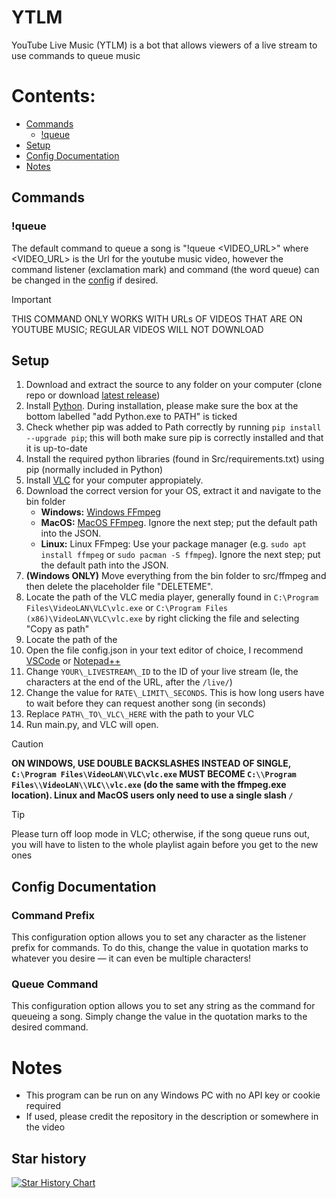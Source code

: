 # YTLM
YouTube Live Music (YTLM) is a bot that allows viewers of a live stream to use commands to queue music

# Contents:

- [Commands](#commands)  
  - [!queue](#queue)  
- [Setup](#setup)
- [Config Documentation](#config-documentation)
- [Notes](#notes)  
 
## Commands

### !queue

The default command to queue a song is "!queue \<VIDEO\_URL>" where \<VIDEO\_URL> is the Url for the youtube music video, however the command listener (exclamation mark) and command (the word queue) can be changed in the [config](#config-documentation) if desired.

> [!IMPORTANT]
>THIS COMMAND ONLY WORKS WITH URLs OF VIDEOS THAT ARE ON YOUTUBE MUSIC; REGULAR VIDEOS WILL NOT DOWNLOAD

## Setup

1. Download and extract the source to any folder on your computer (clone repo or download [latest release](https://github.com/NIDNHU/YTLM/releases/tag/release))
2. Install [Python](https://www.python.org/downloads/). During installation, please make sure the box at the bottom labelled "add Python.exe to PATH" is ticked
3. Check whether pip was added to Path correctly by running `pip install --upgrade pip`; this will both make sure pip is correctly installed and that it is up-to-date
4. Install the required python libraries (found in Src/requirements.txt) using pip (normally included in Python)
5. Install [VLC](https://www.videolan.org/vlc/) for your computer appropiately.
6. Download the correct version for your OS, extract it and navigate to the bin folder
      - __Windows:__ [Windows FFmpeg](https://github.com/BtbN/FFmpeg-Builds/releases/download/latest/ffmpeg-master-latest-win64-gpl.zip)
      - __MacOS:__ [MacOS FFmpeg](https://evermeet.cx/ffmpeg/ffmpeg-7.1.1.zip"). Ignore the next step; put the default path into the JSON.
      - __Linux:__ Linux FFmpeg: Use your package manager (e.g. `sudo apt install ffmpeg` or `sudo pacman -S ffmpeg`). Ignore the next step; put the default path into the JSON.
8. __(Windows ONLY)__ Move everything from the bin folder to src/ffmpeg and then delete the placeholder file "DELETEME".
9. Locate the path of the VLC media player, generally found in `C:\Program Files\VideoLAN\VLC\vlc.exe` or `C:\Program Files (x86)\VideoLAN\VLC\vlc.exe` by right clicking the file and selecting "Copy as path"
10. Locate the path of the 
11. Open the file config.json in your text editor of choice, I recommend [VSCode](https://code.visualstudio.com/download) or [Notepad++](https://notepad-plus-plus.org/downloads/v8.6.7/)
12. Change `YOUR\_LIVESTREAM\_ID` to the ID of your live stream (Ie, the characters at the end of the URL, after the `/live/`)
13. Change the value for `RATE\_LIMIT\_SECONDS`. This is how long users have to wait before they can request another song (in seconds)
14. Replace `PATH\_TO\_VLC\_HERE` with the path to your VLC&#x20;
15. Run main.py, and VLC will open.

> [!CAUTION]
>__ON WINDOWS, USE DOUBLE BACKSLASHES INSTEAD OF SINGLE, `C:\Program Files\VideoLAN\VLC\vlc.exe` MUST BECOME `C:\\Program Files\\VideoLAN\\VLC\\vlc.exe` (do the same with the ffmpeg.exe location). Linux and MacOS users only need to use a single slash `/`__

> [!TIP]
>Please turn off loop mode in VLC; otherwise, if the song queue runs out, you will have to listen to the whole playlist again before you get to the new ones


## Config Documentation

### Command Prefix
This configuration option allows you to set any character as the listener prefix for commands. To do this, change the value in quotation marks to whatever you desire — it can even be multiple characters!

### Queue Command
This configuration option allows you to set any string as the command for queueing a song. Simply change the value in the quotation marks to the desired command.

# Notes

- This program can be run on any Windows PC with no API key or cookie required
- If used, please credit the repository in the description or somewhere in the video


## Star history

[![Star History Chart](https://api.star-history.com/svg?repos=NIDNHU/YTLM\&type=Date)](https://star-history.com/#NIDNHU/YTLM\&Date)
